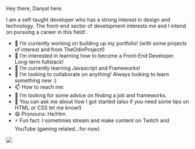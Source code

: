 Hey there, Danyal here.

I am a self-taught developer who has a strong interest in design and technology. The front-end sector of development interests me and I intend on pursuing a career in this field!
.
- 🔭 I’m currently working on building up my portfolio! (with some projects of interest and from TheOdinProject!)
- 👀 I’m interested in learning how to become a Front-End Developer. Long-term fullstack!
- 🌱 I’m currently learning Javascript and Frameworks!
- 💞️ I’m looking to collaborate on anything! Always looking to learn something new :)
- 📫 How to reach me: 
- 🤔 I’m looking for some advice on finding a job and frameworks.
- 💬 You can ask me about how I got started (also if you need some tips on HTML or CSS let me know!)
- 😄 Pronouns: He/Him
- ⚡ Fun fact: I sometimes stream and make content on Twitch and YouTube (gaming related...for now)


<img src="https://github-readme-stats.vercel.app/api?username=imRanDan&&show_icons=true&title_color=ffffff&icon_color=eae8e8&text_color=d32124&bg_color=151515">
